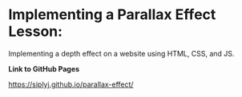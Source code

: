 # Implementing a Parallax Effect Lesson:

Implementing a depth effect on a website using HTML, CSS, and JS.

**Link to GitHub Pages**

https://siplyj.github.io/parallax-effect/